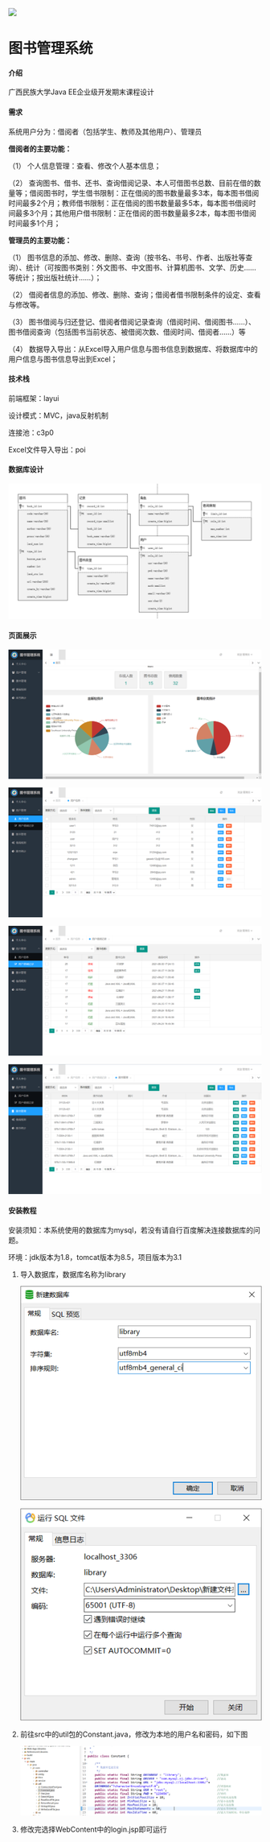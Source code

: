 <a title="Hits" target="_blank" href="https://github.com/Sort-8/library-management"><img src="https://hits.b3log.org/Sort-8/library-management.svg"></a>
# 图书管理系统

#### 介绍
广西民族大学Java EE企业级开发期末课程设计

#### 需求

系统用户分为：借阅者（包括学生、教师及其他用户）、管理员

**借阅者的主要功能：**

（1）    个人信息管理：查看、修改个人基本信息；

（2）    查询图书、借书、还书、查询借阅记录、本人可借图书总数、目前在借的数量等；借阅图书时，学生借书限制：正在借阅的图书数量最多3本，每本图书借阅时间最多2个月；教师借书限制：正在借阅的图书数量最多5本，每本图书借阅时间最多3个月；其他用户借书限制：正在借阅的图书数量最多2本，每本图书借阅时间最多1个月；

**管理员的主要功能：**

（1） 图书信息的添加、修改、删除、查询（按书名、书号、作者、出版社等查询）、统计（可按图书类别：外文图书、中文图书、计算机图书、文学、历史……等统计；按出版社统计……）；

（2） 借阅者信息的添加、修改、删除、查询；借阅者借书限制条件的设定、查看与修改等。

（3） 图书借阅与归还登记、借阅者借阅记录查询（借阅时间、借阅图书……）、图书借阅查询（包括图书当前状态、被借阅次数、借阅时间、借阅者……）等

（4） 数据导入导出：从Excel导入用户信息与图书信息到数据库、将数据库中的用户信息与图书信息导出到Excel；

#### 技术栈

前端框架：layui

设计模式：MVC，java反射机制

连接池：c3p0

Excel文件导入导出：poi

#### 数据库设计

![1640315526982](assets/1640315526982.png)

#### 页面展示

![首页](assets/首页.png)

![用户信息](assets/用户信息.png)

![用户借阅记录](assets/用户借阅记录.png)

![图书管理](assets/图书管理.png)

#### 安装教程

安装须知：本系统使用的数据库为mysql，若没有请自行百度解决连接数据库的问题。

环境：jdk版本为1.8，tomcat版本为8.5，项目版本为3.1

1. 导入数据库，数据库名称为library

   ![1640315630168](assets/1640315630168.png)

   ![1640315595835](assets/1640315595835.png)

2. 前往src中的util包的Constant.java，修改为本地的用户名和密码，如下图

   ![1640315671874](assets/1640315671874.png)

3. 修改完选择WebContent中的login.jsp即可运行



